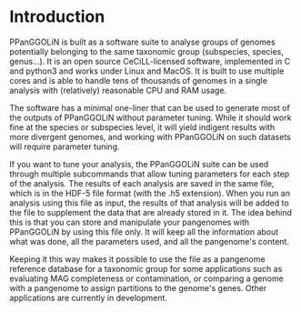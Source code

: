 # Introduction

PPanGGOLiN is built as a software suite to analyse groups of genomes potentially belonging to the same taxonomic group (subspecies, species, genus...). 
It is an open source CeCiLL-licensed software, implemented in C and python3 and works under Linux and MacOS.
It is built to use multiple cores and is able to handle tens of thousands of genomes in a single analysis with (relatively) reasonable CPU and RAM usage.


The software has a minimal one-liner that can be used to generate most of the outputs of PPanGGOLiN without parameter tuning.
While it should work fine at the species or subspecies level, it will yield indigent results with more divergent genomes, and working with PPanGGOLiN on such datasets will require parameter tuning.


If you want to tune your analysis, the PPanGGOLiN suite can be used through multiple subcommands that allow tuning parameters for each step of the analysis.
The results of each analysis are saved in the same file, which is in the HDF-5 file format (with the .h5 extension). 
When you run an analysis using this file as input, the results of that analysis will be added to the file to supplement the data that are already stored in it. 
The idea behind this is that you can store and manipulate your pangenomes with PPanGGOLiN by using this file only. It will keep all the information about what was done, all the parameters used, and all the pangenome's content.


Keeping it this way makes it possible to use the file as a pangenome reference database for a taxonomic group for some applications such as evaluating MAG completeness or contamination, or comparing a genome with a pangenome to assign partitions to the genome's genes. Other applications are currently in development.